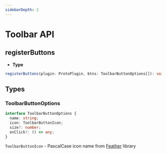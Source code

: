 ```yaml
---
sidebarDepth: 2
---
```


# Toolbar API

## registerButtons

- **Type**
```ts
registerButtons(plugin: ProtoPlugin, btns: ToolbarButtonOptions[]): void;
```

## Types

### ToolbarButtonOptions

```ts
interface ToolbarButtonOptions {
  name: string;
  icon: ToolbarButtonIcon;
  size?: number;
  onClick?: () => any;
}
```
`ToolbarButtonIcon` - PascalCase icon name from [Feather](https://feathericons.com/) library